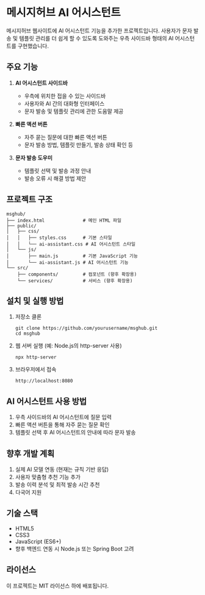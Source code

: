# 메시지허브 AI 어시스턴트

메시지허브 웹사이트에 AI 어시스턴트 기능을 추가한 프로젝트입니다. 사용자가 문자 발송 및 템플릿 관리를 더 쉽게 할 수 있도록 도와주는 우측 사이드바 형태의 AI 어시스턴트를 구현했습니다.

## 주요 기능

1. **AI 어시스턴트 사이드바**
   - 우측에 위치한 접을 수 있는 사이드바
   - 사용자와 AI 간의 대화형 인터페이스
   - 문자 발송 및 템플릿 관리에 관한 도움말 제공

2. **빠른 액션 버튼**
   - 자주 묻는 질문에 대한 빠른 액션 버튼
   - 문자 발송 방법, 템플릿 만들기, 발송 상태 확인 등

3. **문자 발송 도우미**
   - 템플릿 선택 및 발송 과정 안내
   - 발송 오류 시 해결 방법 제안

## 프로젝트 구조

```
msghub/
├── index.html              # 메인 HTML 파일
├── public/
│   ├── css/
│   │   ├── styles.css      # 기본 스타일
│   │   └── ai-assistant.css # AI 어시스턴트 스타일
│   └── js/
│       ├── main.js         # 기본 JavaScript 기능
│       └── ai-assistant.js # AI 어시스턴트 기능
└── src/
    ├── components/         # 컴포넌트 (향후 확장용)
    └── services/           # 서비스 (향후 확장용)
```

## 설치 및 실행 방법

1. 저장소 클론
   ```
   git clone https://github.com/yourusername/msghub.git
   cd msghub
   ```

2. 웹 서버 실행 (예: Node.js의 http-server 사용)
   ```
   npx http-server
   ```

3. 브라우저에서 접속
   ```
   http://localhost:8080
   ```

## AI 어시스턴트 사용 방법

1. 우측 사이드바의 AI 어시스턴트에 질문 입력
2. 빠른 액션 버튼을 통해 자주 묻는 질문 확인
3. 템플릿 선택 후 AI 어시스턴트의 안내에 따라 문자 발송

## 향후 개발 계획

1. 실제 AI 모델 연동 (현재는 규칙 기반 응답)
2. 사용자 맞춤형 추천 기능 추가
3. 발송 이력 분석 및 최적 발송 시간 추천
4. 다국어 지원

## 기술 스택

- HTML5
- CSS3
- JavaScript (ES6+)
- 향후 백엔드 연동 시 Node.js 또는 Spring Boot 고려

## 라이선스

이 프로젝트는 MIT 라이선스 하에 배포됩니다. 